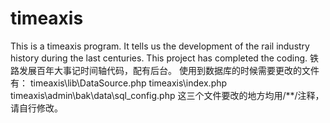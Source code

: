 # timeaxis
This is a timeaxis program. It tells us the development of the rail industry history during the last  centuries. This project has completed the coding.
铁路发展百年大事记时间轴代码，配有后台。
使用到数据库的时候需要更改的文件有：
timeaxis\lib\DataSource.php
timeaxis\index.php
timeaxis\admin\bak\data\sql_config.php
这三个文件要改的地方均用/**/注释，请自行修改。
